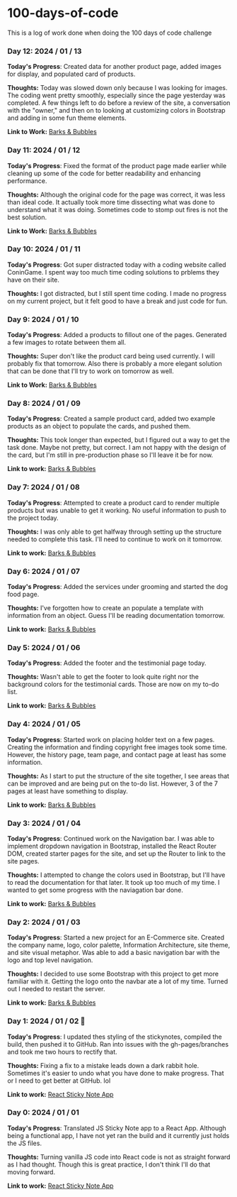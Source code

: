 # 100-days-of-code
This is a log of work done when doing the 100 days of code challenge

### Day 12: 2024 / 01 / 13

**Today's Progress**: Created data for another product page, added images for display, and populated card of products.

**Thoughts:** Today was slowed down only because I was looking for images. The coding went pretty smoothly, especially since the page yesterday was completed. A few things left to do before a review of the site, a conversation with the "owner," and then on to looking at customizing colors in Bootstrap and adding in some fun theme elements.

**Link to Work:** [Barks & Bubbles](https://github.com/Caius-Scipio/barks-bubbles)

### Day 11: 2024 / 01 / 12

**Today's Progress**: Fixed the format of the product page made earlier while cleaning up some of the code for better readability and enhancing performance.

**Thoughts:** Although the original code for the page was correct, it was less than ideal code. It actually took more time dissecting what was done to understand what it was doing. Sometimes code to stomp out fires is not the best solution.

**Link to Work:** [Barks & Bubbles](https://github.com/Caius-Scipio/barks-bubbles)

### Day 10: 2024 / 01 / 11

**Today's Progress**: Got super distracted today with a coding website called ConinGame. I spent way too much time coding solutions to prblems they have on their site.

**Thoughts:** I got distracted, but I still spent time coding. I made no progress on my current project, but it felt good to have a break and just code for fun.

### Day 9: 2024 / 01 / 10

**Today's Progress**: Added a products to fillout one of the pages. Generated a few images to rotate between them all.

**Thoughts:** Super don't like the product card being used currently. I will probably fix that tomorrow. Also there is probably a more elegant solution that can be done that I'll try to work on tomorrow as well.

**Link to Work:** [Barks & Bubbles](https://github.com/Caius-Scipio/barks-bubbles)

### Day 8: 2024 / 01 / 09

**Today's Progress**: Created a sample product card, added two example products as an object to populate the cards, and pushed them.

**Thoughts:** This took longer than expected, but I figured out a way to get the task done. Maybe not pretty, but correct. I am not happy with the design of the card, but I'm still in pre-production phase so I'll leave it be for now.

**Link to work:** [Barks & Bubbles](https://github.com/Caius-Scipio/barks-bubbles)

### Day 7: 2024 / 01 / 08

**Today's Progress**: Attempted to create a product card to render multiple products but was unable to get it working. No useful information to push to the project today.

**Thoughts:** I was only able to get halfway through setting up the structure needed to complete this task. I'll need to continue to work on it tomorrow.

**Link to work:** [Barks & Bubbles](https://github.com/Caius-Scipio/barks-bubbles)

### Day 6: 2024 / 01 / 07

**Today's Progress**: Added the services under grooming and started the dog food page.

**Thoughts:** I've forgotten how to create an populate a template with information from an object. Guess I'll be reading documentation tomorrow.

**Link to work:** [Barks & Bubbles](https://github.com/Caius-Scipio/barks-bubbles)

### Day 5: 2024 / 01 / 06

**Today's Progress**: Added the footer and the testimonial page today.

**Thoughts:** Wasn't able to get the footer to look quite right nor the background colors for the testimonial cards. Those are now on my to-do list.

**Link to work:** [Barks & Bubbles](https://github.com/Caius-Scipio/barks-bubbles)

### Day 4: 2024 / 01 / 05

**Today's Progress**: Started work on placing holder text on a few pages. Creating the information and finding copyright free images took some time. However, the history page, team page, and contact page at least has some information.

**Thoughts:** As I start to put the structure of the site together, I see areas that can be improved and are being put on the to-do list. However, 3 of the 7 pages at least have something to display.

**Link to work:** [Barks & Bubbles](https://github.com/Caius-Scipio/barks-bubbles)

### Day 3: 2024 / 01 / 04

**Today's Progress**: Continued work on the Navigation bar. I was able to implement dropdown navigation in Bootstrap, installed the React Router DOM, created starter pages for the site, and set up the Router to link to the site pages.

**Thoughts:** I attempted to change the colors used in Bootstrap, but I'll have to read the documentation for that later. It took up too much of my time. I wanted to get some progress with the naviagation bar done.

**Link to work:** [Barks & Bubbles](https://github.com/Caius-Scipio/barks-bubbles)

### Day 2: 2024 / 01 / 03

**Today's Progress**: Started a new project for an E-Commerce site. Created the company name, logo, color palette, Information Architecture, site theme, and site visual metaphor. Was able to add a basic navigation bar with the logo and top level navigation. 

**Thoughts:** I decided to use some Bootstrap with this project to get more familiar with it. Getting the logo onto the navbar ate a lot of my time. Turned out I needed to restart the server.

**Link to work:** [Barks & Bubbles](https://github.com/Caius-Scipio/barks-bubbles)

### Day 1: 2024 / 01 / 02 🎉

**Today's Progress**: I updated thes styling of the stickynotes, compiled the build, then pushed it to GitHub. Ran into issues with the gh-pages/branches and took me two hours to rectify that.

**Thoughts:** Fixing a fix to a mistake leads down a dark rabbit hole. Sometimes it's easier to undo what you have done to make progress. That or I need to get better at GitHub. lol

**Link to work:** [React Sticky Note App](https://github.com/Caius-Scipio/sticky-notes)

### Day 0: 2024 / 01 / 01

**Today's Progress**: Translated JS Sticky Note app to a React App. Although being a functional app, I have not yet ran the build and it currently just holds the JS files.

**Thoughts:** Turning vanilla JS code into React code is not as straight forward as I had thought. Though this is great practice, I don't think I'll do that moving forward.

**Link to work:** [React Sticky Note App](https://github.com/Caius-Scipio/sticky-notes)
